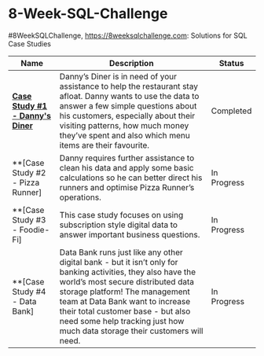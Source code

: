 # 8-Week-SQL-Challenge
#8WeekSQLChallenge, https://8weeksqlchallenge.com: Solutions for SQL Case Studies

| Name                                       | Description                                                                                                                                                                                                                                                                                                                                                                                                                                        | Status               |
|--------------------------------------------|----------------------------------------------------------------------------------------------------------------------------------------------------------------------------------------------------------------------------------------------------------------------------------------------------------------------------------------------------------------------------------------------------------------------------------------------------|---------------------|
| **[Case Study #1 - Danny's Diner](https://github.com/HiwotTadesse/8-weeks-sql-challenge-solutions/tree/main/Danny's%20%20Dinner)**              | Danny’s Diner is in need of your assistance to help the restaurant stay afloat. Danny wants to use the data to answer a few simple questions about his customers, especially about their visiting patterns, how much money they’ve spent and also which menu items are their favourite. | Completed           |
| **[Case Study #2 - Pizza Runner]             | Danny requires further assistance to clean his data and apply some basic calculations so he can better direct his runners and optimise Pizza Runner’s operations.                                                                                                                                                                                                                                                                                  | In Progress           |
| **[Case Study #3 - Foodie-Fi]                 | This case study focuses on using subscription style digital data to answer important business questions.                                                                                                                                                                                                                                                                                                                                           | In Progress           |
| **[Case Study #4 - Data Bank]                 | Data Bank runs just like any other digital bank - but it isn’t only for banking activities, they also have the world’s most secure distributed data storage platform! The management team at Data Bank want to increase their total customer base - but also need some help tracking just how much data storage their customers will need.                                                                                                         | In Progress         |

